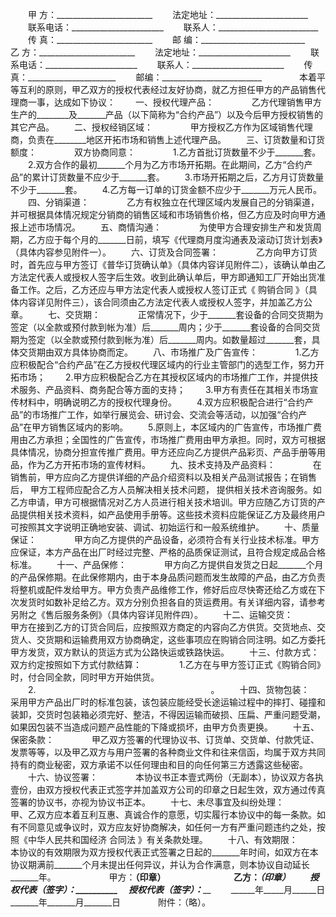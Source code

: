 
 


　　甲 方：________________________
　　法定地址：_______________________
　　联系电话：_______________________
　　联系人：_________________________
　　传 真：________________________
　　邮 编：__________________________　　
　　乙 方：________________________
　　法定地址：_______________________
　　联系电话：_______________________
　　联系人：_______________________
　　传 真：______________________
　　邮编：_________________________　　
　　本着平等互利的原则，甲乙双方的授权代表经过友好协商，就乙方担任甲方的产品销售代理商一事，达成如下协议：
　　一、授权代理产品：　　
　　乙方代理销售甲方生产的________及_______产品（以下简称为“合约产品”）以及今后甲方授权销售的其它产品。
　　二、授权经销区域：　　
　　甲方授权乙方作为区域销售代理商，负责在________地区开拓市场和销售上述代理产品。
　　三、订货数量和订货额度：　　
　　双方协商同意：　　
　　1.乙方首批订货数量不少于_______套。
　　2.双方合作的最初_______个月为乙方市场开拓期。在此期间，乙方“合约产品”的累计订货数量不应少于_______套。
　　3.市场开拓期之后，乙方月订货数量不少于_______套。
　　4.乙方每一订单的订货金额不应少于_______万元人民币。
　　四、分销渠道：　　
　　乙方有权独立在代理区域内发展自己的分销渠道，并可根据具体情况规定分销商的销售区域和市场销售价格，但乙方应及时向甲方通报上述市场情况。
　　五、商情沟通：　　
　　为使甲方合理安排生产和发货周期，乙方应于每个月的_______日前，填写《代理商月度沟通表及滚动订货计划表》（具体内容参见附件一）。
　　六、订货及合同签署：　　
　　乙方向甲方订货时，首先应与甲方签订《普华订货确认单》（具体内容详见附件二），该确认单由乙方法定代表人或授权人签字后生效。收到此确认单后，甲方即通知工厂开始出货准备工作。之后，乙方还应与甲方法定代表人或授权人签订正式《
购销合同
》（具体内容详见附件三），该合同须由乙方法定代表人或授权人签字，并加盖乙方公章。
　　七、交货期：　　
　　正常情况下，少于_______套设备的合同交货期为签定（以全款或预付款到帐为准）后_______周内；少于_______套设备的合同交货期为签定（以全款或预付款到帐为准）后_______周内。如数量超过_______套，具体交货期由双方具体协商而定。
　　八、市场推广及广告宣传：　　
　　1.乙方应积极配合“合约产品”在乙方授权代理区域内的行业主管部门的选型工作，努力开拓市场；
　　2.甲方应积极配合乙方在其授权区域内的市场推广工作，并提供技术服务、产品资料、商务配合等方面的支持；
　　3.甲方有责任在其相关市场宣传材料中，明确说明乙方的授权代理身份。
　　4.双方应积极配合进行“合约产品”的市场推广工作，如举行展览会、研讨会、交流会等活动，以加强“合约产品”在甲方销售区域内的影响。
　　5.原则上，本区域内的广告宣传，市场推广费用由乙方承担；全国性的广告宣传，市场推广费用由甲方承担。同时，双方可根据具体情况，协商分担宣传推广费用。甲方还应向乙方提供产品彩页、产品手册等用品，作为乙方开拓市场的宣传材料。
　　九、技术支持及产品资料：　　
　　在销售前，甲方应向乙方提供详细的产品介绍资料以及相关产品测试报告；在销售后， 甲方工程师应配合乙方人员解决相关技术问题， 提供相关技术咨询服务。如乙方申请，甲方可根据情况对乙方人员进行相关技术培训。甲方应随乙方订货的产品提供相关技术资料，如产品使用手册等。这些技术资料应能保证乙方及最终用户可按照其文字说明正确地安装、调试、初始运行和一般系统维护。
　　十、质量保证：　　
　　甲方向乙方提供的产品设备，必须符合有关行业技术标准。甲方应保证，本方产品在出厂时经过完整、严格的品质保证测试，且符合规定成品合格标准。
　　十一、产品保修：　　
　　甲方向乙方提供自发货之日起_______个月的产品保修期。在此保修期内，由于本身品质问题而发生故障的产品，由乙方负责将整机或配件发给甲方。甲方负责产品维修工作，修好后应尽快寄还给乙方或在下次发货时如数补足给乙方。双方分别负担各自的货运费用。有关详细内容，请参考另附之《售后服务条例》（具体内容详见附件四）。
　　十二、运输交货：　　
　　甲方在接到乙方的订货合同后，应按照双方商定的内容向乙方供货。交货地点、交货人、交货期和运输费用双方协商确定，这些事项应在购销合同注明。如乙方委托甲方发货，双方默认的货运方式为公路快运或铁路快运。
　　十三、付款方式：　　
　　双方约定按照如下方式付款结算：　　
　　1.乙方在与甲方签订正式《购销合同》时，付合同全款，同时甲方开始供货。
　　2.　　　　　　　　　　　　　　　　　　　　。
　　十四、货物包装：　　
　　采用甲方产品出厂时的标准包装，该包装应能经受长途运输过程中的摔打、碰撞和装卸，交货时包装箱必须完好、整洁，不得因运输而破损、压扁、严重问题受潮，如果因包装不当造成问题产品性能的下降或损坏，由甲方负责更换。
　　十五、保密条款：　　
　　甲乙双方签署的代理协议书、订货单、交货单、付款凭证、发票等等，以及甲乙双方与用户签署的各种商业文件和往来信函，均属于双方共同持有的商业秘密，双方承诺不以任何理由和目的向任何第三方透露这些秘密。
　　十六、协议签署：　　
　　本协议书正本壹式两份（无副本），协议双方各执壹份，由双方授权代表正式签字并加盖双方公司的印章之日起生效，双方通过传真签署的协议书，亦视为协议书正本。
　　十七、未尽事宜及纠纷处理：　　
　　甲、乙双方应本着互利互惠、真诚合作的意愿，切实履行本协议中的每一条款。如有不同意见或争议时，双方应友好协商解决，如任何一方有严重问题违约之处，按照《中华人民共和国经济
合同法
》有关条款处理。
　　十八、有效期限：　　
　　本协议的有效期限为双方授权代表正式签署之日起的_______年时间，如双方在本协议期满前_______个月未提出任何异议，并认为合作满意，则本协议自动延长_______年。　　
　　
　　甲方：________（印章）　　　　　　　　 乙方：_________________（印章）
　　授权代表（签字）：__________　         授权代表（签字）：___________
　　______年_____月______日　              _______年_______月_______日　　
　　附件：（略）。
 


 

 
 
 
 
 
  


  
 

  


  


  
 
 
 
 


